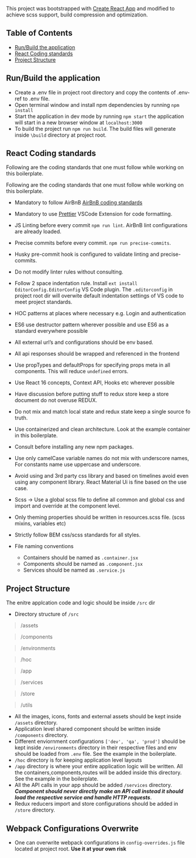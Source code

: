 
This project was bootstrapped with [Create React App](https://github.com/facebookincubator/create-react-app) and modified to achieve scss support, build compression and optimization.


## Table of Contents

- [Run/Build the application ](#run/build-the-application)
- [React Coding standards ](#react-coding-standards)
- [Project Structure](#project-structure)


## Run/Build the application

- Create a .env file in project root directory and copy the contents of .env-ref to .env file.
- Open terminal window and install npm dependencies by running 
`npm install`
- Start the application in dev mode by running `npm start` the application will start in a new browser window at `localhost:3000`
- To build the project run `npm run build`. The build files will generate inside `\build` directory at project root.


## React Coding standards 


Following are the coding standards that one must follow while working on this boilerplate.

Following are the coding standards that one must follow while working on this boilerplate.

- Mandatory to follow AirBnB [AirBnB coding standards](https://github.com/airbnb/javascript/blob/master/README.md)

- Mandatory to use [Prettier](https://prettier.io/) VSCode Extension for code formatting.

- JS Linting before every commit `npm run lint`. AirBnB lint configurations are already loaded.

- Precise commits before every commit. `npm run precise-commits`.

- Husky pre-commit hook is configured to validate linting and precise-commits.

- Do not modify linter rules without consulting.

- Follow 2 space indentation rule. Install `ext install EditorConfig.EditorConfig` VS Code plugin. The `.editorconfig` in project root dir will overwite default indentation settings of VS code to meet project standards.

- HOC patterns at places where necessary e.g. Login and authentication 

- ES6 use destructor pattern wherever possible and use ES6 as a standard everywhere possible 

- All external url’s and configurations should be env based.

- All api responses should be wrapped and referenced in the frontend

- Use propTypes and defaultProps for specifying props meta in all components. This will reduce `undefined` errors. 

- Use React 16 concepts, Context API, Hooks etc wherever possible

- Have discussion before putting stuff to redux store keep a store document do not overuse REDUX.

- Do not mix and match local state and redux state keep a single source fo truth.

- Use containerized and clean architecture. Look at the example container in this boilerplate.

- Consult before installing any new npm packages.

- Use only camelCase variable names do not mix with underscore names, For constants name use uppercase and underscore. 

- Avoid using and 3rd party css library and based on timelines avoid even using any component library. React Material Ui is fine based on the use case. 

- Scss -> Use a global scss file to define all common and global css and import and override at the component level.

- Only theming properties should be written in resources.scss file. (scss mixins, variables etc)

- Strictly follow BEM css/scss standards for all styles.

- File naming conventions
  - Containers should be named as `.container.jsx`
  - Components should be named as `.component.jsx`
  - Services should be named as `.service.js`

## Project Structure
The enitre applcation code and logic should be inside `/src` dir

- Directory structure of `/src`
> /assets

> /components

> /environments

> /hoc

> /app

> /services

> /store

> /utils

- All the images, icons, fonts and external assets should be kept inside `/assets` directory.
- Application level shared component should be written inside `/components` directory.
- Different enviornment configurations `['dev', 'qa', 'prod']` should be kept inside `/environments` directory in their respective files and env should be loaded from `.env` file. See the example in the boilerplate.
- `/hoc` directory is for keeping application level layouts
- `/app` directory is where your entire application logic will be written. All the containers,components,routes will be added inside this directory. See the example in the boilerplate.
- All the API calls in your app should be added `/services` directory. ***Component should never directly make an API call instead it should load the respective service and handle HTTP requests***. 
- Redux reducers import and store configurations should be added in `/store` directory.


## Webpack Configurations Overwrite

- One can overwrite webpack configurations in `config-overrides.js` file located at project root. **Use it at your own risk**

